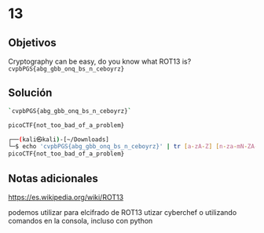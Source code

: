 # 13

## Objetivos
Cryptography can be easy, do you know what ROT13 is? `cvpbPGS{abg_gbb_onq_bs_n_ceboyrz}`


## Solución 
```bash
`cvpbPGS{abg_gbb_onq_bs_n_ceboyrz}`

picoCTF{not_too_bad_of_a_problem}

┌──(kali㉿kali)-[~/Downloads]
└─$ echo 'cvpbPGS{abg_gbb_onq_bs_n_ceboyrz}' | tr [a-zA-Z] [n-za-mN-ZA-N]
picoCTF{not_too_bad_of_a_problem}

```

## Notas adicionales 
https://es.wikipedia.org/wiki/ROT13

podemos utilizar para elcifrado de ROT13 utizar cyberchef o utilizando comandos en la consola, incluso con python 